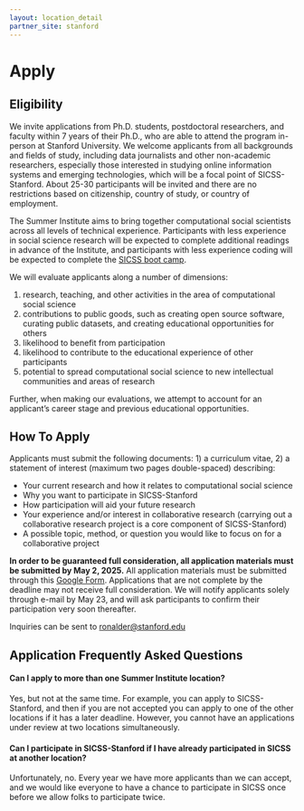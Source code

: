 ```yaml
---
layout: location_detail
partner_site: stanford
---
```


# Apply

## Eligibility

We invite applications from Ph.D. students, postdoctoral researchers, and faculty within 7 years of their Ph.D., who are able to attend the program in-person at Stanford University. We welcome applicants from all backgrounds and fields of study, including data journalists and other non-academic researchers, especially those interested in studying online information systems and emerging technologies, which will be a focal point of SICSS-Stanford. About 25-30 participants will be invited and there are no restrictions based on citizenship, country of study, or country of employment. 

The Summer Institute aims to bring together computational social scientists across all levels of technical experience. Participants with less experience in social science research will be expected to complete additional readings in advance of the Institute, and participants with less experience coding will be expected to complete the [SICSS boot camp](https://sicss.io/boot_camp).

We will evaluate applicants along a number of dimensions: 
1) research, teaching, and other activities in the area of computational social science 
2) contributions to public goods, such as creating open source software, curating public datasets, and creating educational opportunities for others 
3) likelihood to benefit from participation 
4) likelihood to contribute to the educational experience of other participants 
5) potential to spread computational social science to new intellectual communities and areas of research 

Further, when making our evaluations, we attempt to account for an applicant’s career stage and previous educational opportunities.

## How To Apply

Applicants must submit the following documents: 1) a curriculum vitae, 2) a statement of interest (maximum two pages double-spaced) describing: 

- Your current research and how it relates to computational social science
- Why you want to participate in SICSS-Stanford
- How participation will aid your future research
- Your experience and/or interest in collaborative research (carrying out a collaborative research project is a core component of SICSS-Stanford)
- A possible topic, method, or question you would like to focus on for a collaborative project

**In order to be guaranteed full consideration, all application materials must be submitted by May 2, 2025.** All application materials must be submitted through this [Google Form](https://forms.gle/cS3H1t8PuP9qJnKR9). Applications that are not complete by the deadline may not receive full consideration. We will notify applicants solely through e-mail by May 23, and will ask participants to confirm their participation very soon thereafter.

Inquiries can be sent to ronalder@stanford.edu

## Application Frequently Asked Questions

#### Can I apply to more than one Summer Institute location?

Yes, but not at the same time. For example, you can apply to SICSS-Stanford, and then if you are not accepted you can apply to one of the other locations if it has a later deadline. However, you cannot have an applications under review at two locations simultaneously.

#### Can I participate in SICSS-Stanford if I have already participated in SICSS at another location?

Unfortunately, no. Every year we have more applicants than we can accept, and we would like everyone to have a chance to participate in SICSS once before we allow folks to participate twice.
